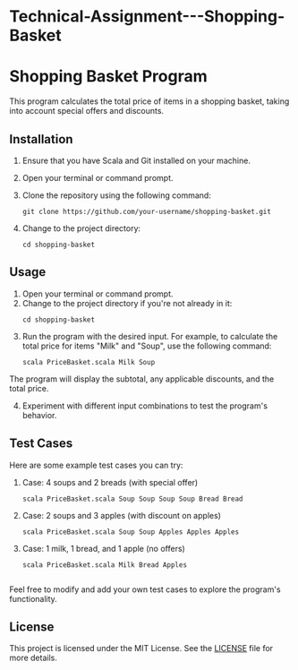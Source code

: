 # Technical-Assignment---Shopping-Basket
# Shopping Basket Program

This program calculates the total price of items in a shopping basket, taking into account special offers and discounts.

## Installation

1. Ensure that you have Scala and Git installed on your machine.
2. Open your terminal or command prompt.
3. Clone the repository using the following command:

   ```shell 
   git clone https://github.com/your-username/shopping-basket.git

4. Change to the project directory:
     ```shell 
     cd shopping-basket

## Usage

1. Open your terminal or command prompt.
2. Change to the project directory if you're not already in it:
      ```shell
      cd shopping-basket

3. Run the program with the desired input. For example, to calculate the total price for items "Milk" and "Soup", use the following command:
      ```shell
      scala PriceBasket.scala Milk Soup

The program will display the subtotal, any applicable discounts, and the total price.

4. Experiment with different input combinations to test the program's behavior.

## Test Cases

Here are some example test cases you can try:

1. Case: 4 soups and 2 breads (with special offer)
      ```shell
      scala PriceBasket.scala Soup Soup Soup Soup Bread Bread

2. Case: 2 soups and 3 apples (with discount on apples)
      ```shell
      scala PriceBasket.scala Soup Soup Apples Apples Apples

3. Case: 1 milk, 1 bread, and 1 apple (no offers)
      ```shell
      scala PriceBasket.scala Milk Bread Apples


Feel free to modify and add your own test cases to explore the program's functionality.

## License

This project is licensed under the MIT License. See the [LICENSE](LICENSE) file for more details.


